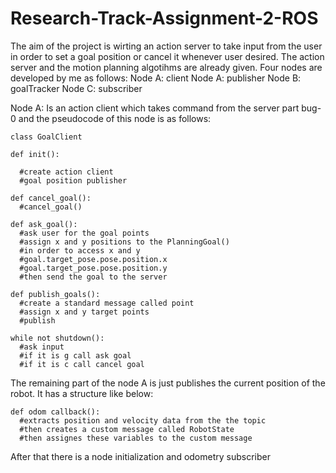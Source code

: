 # Research-Track-Assignment-2-ROS

The aim of the project is wirting an action server to take input from the user in order to set a goal 
position or cancel it whenever user desired. The action server and the motion planning algotihms are already given. 
Four nodes are developed by me as follows:
Node A: client
Node A: publisher
Node B: goalTracker
Node C: subscriber

Node A: Is an action client which takes command from the server part bug-0 and the pseudocode of this node is as follows:


    class GoalClient
    
    def init():
    
      #create action client
      #goal position publisher
      
    def cancel_goal():
      #cancel_goal()
      
    def ask_goal():
      #ask user for the goal points
      #assign x and y positions to the PlanningGoal()
      #in order to access x and y
      #goal.target_pose.pose.position.x
      #goal.target_pose.pose.position.y
      #then send the goal to the server 
      
    def publish_goals(): 
      #create a standard message called point
      #assign x and y target points
      #publish

    while not shutdown():
      #ask input
      #if it is g call ask goal
      #if it is c call cancel goal
  
  
The remaining part of the node A is just publishes the current position of the robot. It has a structure like below:
  
    def odom callback():
      #extracts position and velocity data from the the topic
      #then creates a custom message called RobotState
      #then assignes these variables to the custom message
      
After that  there is a node initialization and odometry subscriber





















